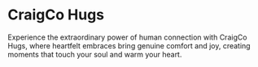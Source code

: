 # CraigCo Hugs

Experience the extraordinary power of human connection with CraigCo Hugs, where heartfelt embraces bring genuine comfort and joy, creating moments that touch your soul and warm your heart.